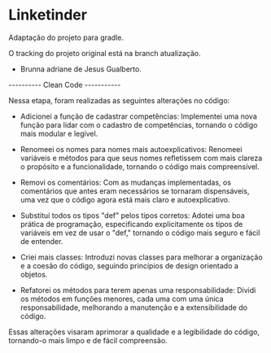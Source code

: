 # Linketinder

Adaptação do projeto para gradle.

O tracking do projeto original está na branch atualização.

- Brunna adriane de Jesus Gualberto.

---------- Clean Code -----------

Nessa etapa, foram realizadas as seguintes alterações no código:

 - Adicionei a função de cadastrar competências: Implementei uma nova função para lidar com o cadastro de competências, tornando o código mais modular e legível.

 - Renomeei os nomes para nomes mais autoexplicativos: Renomeei variáveis e métodos para que seus nomes refletissem com mais clareza o propósito e a funcionalidade, tornando o código mais compreensível.

 - Removi os comentários: Com as mudanças implementadas, os comentários que antes eram necessários se tornaram dispensáveis, uma vez que o código agora está mais claro e autoexplicativo.

 - Substituí todos os tipos "def" pelos tipos corretos: Adotei uma boa prática de programação, especificando explicitamente os tipos de variáveis em vez de usar o "def," tornando o código mais seguro e fácil de entender.

 - Criei mais classes: Introduzi novas classes para melhorar a organização e a coesão do código, seguindo princípios de design orientado a objetos.

 - Refatorei os métodos para terem apenas uma responsabilidade: Dividi os métodos em funções menores, cada uma com uma única responsabilidade, melhorando a manutenção e a extensibilidade do código.

Essas alterações visaram aprimorar a qualidade e a legibilidade do código, tornando-o mais limpo e de fácil compreensão.
